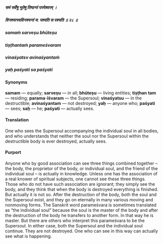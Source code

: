 ##### समं सर्वेषु भूतेषु तिष्ठन्तं परमेश्वरम् ।
##### विनश्यत्स्वविनश्यन्तं य: पश्यति स पश्यति ॥ २८ ॥

##### samaṁ sarveṣu bhūteṣu
##### tiṣṭhantaṁ parameśvaram
##### vinaśyatsv avinaśyantaṁ
##### yaḥ paśyati sa paśyati

#### Synonyms

**samam** — equally; **sarveṣu** — in all; **bhūteṣu** — living entities; **tiṣṭhan** **tam** — residing; **parama**-**īśvaram** — the Supersoul; **vinaśyatsu** — in the destructible; **avinaśyantam** — not destroyed; **yaḥ** — anyone who; **paśyati** — sees; **saḥ** — he; **paśyati** — actually sees.

#### Translation

One who sees the Supersoul accompanying the individual soul in all bodies, and who understands that neither the soul nor the Supersoul within the destructible body is ever destroyed, actually sees.

#### Purport

Anyone who by good association can see three things combined together – the body, the proprietor of the body, or individual soul, and the friend of the individual soul – is actually in knowledge. Unless one has the association of a real knower of spiritual subjects, one cannot see these three things. Those who do not have such association are ignorant; they simply see the body, and they think that when the body is destroyed everything is finished. But actually it is not so. After the destruction of the body, both the soul and the Supersoul exist, and they go on eternally in many various moving and nonmoving forms. The Sanskrit word parameśvara is sometimes translated as “the individual soul” because the soul is the master of the body and after the destruction of the body he transfers to another form. In that way he is master. But there are others who interpret this parameśvara to be the Supersoul. In either case, both the Supersoul and the individual soul continue. They are not destroyed. One who can see in this way can actually see what is happening.